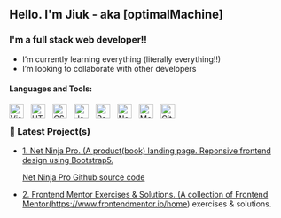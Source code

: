 ## Hello. I'm Jiuk - aka [optimalMachine]

### I'm a full stack web developer!!

- I’m currently learning everything (literally everything!!)
- I’m looking to collaborate with other developers

#### Languages and Tools:

<img align="left" alt="Visual Studio Code" width="26px" src="https://cdn.jsdelivr.net/gh/devicons/devicon/icons/vscode/vscode-original.svg" style="padding-right:10px;" />
<img align="left" alt="HTML5" width="26px" src="https://cdn.jsdelivr.net/gh/devicons/devicon/icons/html5/html5-original.svg" style="padding-right:10px;" />
<img align="left" alt="CSS3" width="26px" src="https://cdn.jsdelivr.net/gh/devicons/devicon/icons/css3/css3-original.svg" style="padding-right:10px;" />
<img align="left" alt="JavaScript" width="26px" src="https://cdn.jsdelivr.net/gh/devicons/devicon/icons/javascript/javascript-original.svg" style="padding-right:10px;" />
<img align="left" alt="React" width="26px" src="https://cdn.jsdelivr.net/gh/devicons/devicon/icons/react/react-original.svg" style="padding-right:10px;" />
<img align="left" alt="Node.js" width="26px" src="https://cdn.jsdelivr.net/gh/devicons/devicon/icons/nodejs/nodejs-original.svg" style="padding-right:10px;" />
<img align="left" alt="MongoDB" width="26px" src="https://cdn.jsdelivr.net/gh/devicons/devicon/icons/mongodb/mongodb-original.svg" style="padding-right:10px;" />
<img align="left" alt="Git" width="26px" src="https://cdn.jsdelivr.net/gh/devicons/devicon/icons/git/git-original.svg" style="padding-right:10px;" />

<br />

### 📕 Latest Project(s)

- <a href="https://net-ninja-pro-landing.herokuapp.com/" target="_blank">1. Net Ninja Pro. (A product(book) landing page. Reponsive frontend design using Bootstrap5. </a>

  <a href="https://github.com/optimalMachine/landingPage" target="_blank">Net Ninja Pro Github source code</a>

- <a href="https://github.com/optimalMachine/frontend-mentor-exercise" target="_blank">2. Frontend Mentor Exercises & Solutions. (A collection of Frontend Mentor(https://www.frontendmentor.io/home) exercises & solutions.

